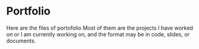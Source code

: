 # Portfolio
Here are the files of portofolio
Most of them are the projects I have worked on or I am currently working on, and the format may be in code, slides, or documents.
